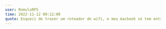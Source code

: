 ```yaml
---
user: RomuloRPS
time: 2022-11-12 00:12:00
quote: Esqueci de trazer um roteador de wifi, e meu macbook só tem entrada USB-C
---
```

